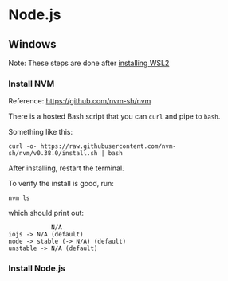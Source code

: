# Node.js

## Windows

Note: These steps are done after [installing WSL2](wsl2.md)

### Install NVM

Reference: https://github.com/nvm-sh/nvm

There is a hosted Bash script that you can `curl` and pipe to `bash`.

Something like this:
```
curl -o- https://raw.githubusercontent.com/nvm-sh/nvm/v0.38.0/install.sh | bash
```

After installing, restart the terminal.

To verify the install is good, run:
```
nvm ls
```

which should print out:
```
            N/A
iojs -> N/A (default)
node -> stable (-> N/A) (default)
unstable -> N/A (default)
```

### Install Node.js


